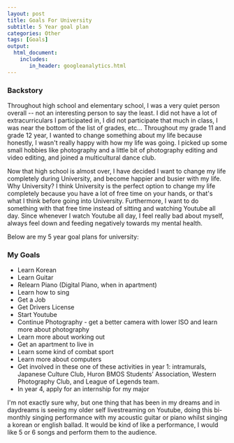 ```yaml
---
layout: post
title: Goals For University 
subtitle: 5 Year goal plan
categories: Other
tags: [Goals]
output: 
  html_document:
    includes:
       in_header: googleanalytics.html
---
```



### Backstory 
Throughout high school and elementary school, I was a very quiet person overall -- not an interesting person to say the least. I did not have a lot of extracurriculars I participated in, I did not participate that much in class, I was near the bottom of the list of grades, etc... Throughout my grade 11 and grade 12 year, I wanted to change something about my life because honestly, I wasn't really happy with how my life was going. I picked up some small hobbies like photography and a little bit of photography editing and video editing, and joined a multicultural dance club. 
 
Now that high school is almost over, I have decided I want to change my life completely during University, and become happier and busier with my life. Why University? I think University is the perfect option to change my life completely because you have a lot of free time on your hands, or that's what I think before going into University. Furthermore, I want to do something with that free time instead of sitting and watching Youtube all day. Since whenever I watch Youtube all day, I feel really bad about myself, always feel down and feeding negatively towards my mental health.

Below are my 5 year goal plans for university: 
 
### My Goals
* Learn Korean
* Learn Guitar
* Relearn Piano (Digital Piano, when in apartment)
* Learn how to sing 
* Get a Job
* Get Drivers License 
* Start Youtube 
* Continue Photography - get a better camera with lower ISO and learn more about photography
* Learn more about working out
* Get an apartment to live in  
* Learn some kind of combat sport
* Learn more about computers 
* Get involved in these one of these activities in year 1: intramurals, Japanese Culture Club, Huron BMOS Students’ Association, Western Photography Club, and League of Legends team. 
* In year 4, apply for an internship for my major 
 
I'm not exactly sure why, but one thing that has been in my dreams and in daydreams is seeing my older self livestreaming on Youtube, doing this bi-monthly singing performance with my acoustic guitar or piano whilst singing a korean or english ballad. It would be kind of like a performance, I would like 5 or 6 songs and perform them to the audience.  
 
 
 
 
 

